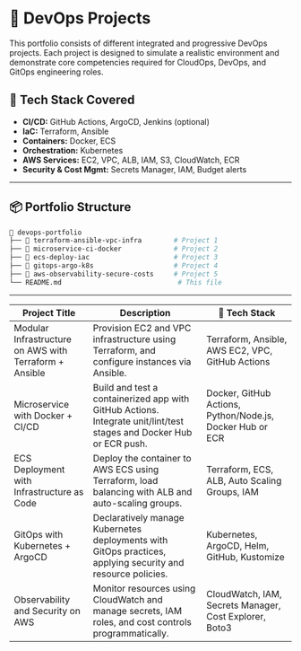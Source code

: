 # 🚀 DevOps Projects

This portfolio consists of different integrated and progressive DevOps projects. Each project is designed to simulate a realistic environment and demonstrate core competencies required for CloudOps, DevOps, and GitOps engineering roles.

## 🔧 Tech Stack Covered

- **CI/CD:** GitHub Actions, ArgoCD, Jenkins (optional)
- **IaC:** Terraform, Ansible
- **Containers:** Docker, ECS
- **Orchestration:** Kubernetes
- **AWS Services:** EC2, VPC, ALB, IAM, S3, CloudWatch, ECR
- **Security & Cost Mgmt:** Secrets Manager, IAM, Budget alerts

---

## 📦 Portfolio Structure

```bash
📂 devops-portfolio
├── 📁 terraform-ansible-vpc-infra        # Project 1
├── 📁 microservice-ci-docker             # Project 2
├── 📁 ecs-deploy-iac                     # Project 3
├── 📁 gitops-argo-k8s                    # Project 4
├── 📁 aws-observability-secure-costs     # Project 5
└── README.md                             # This file
```

---

| Project Title                                              | Description                                                                                                               | 🧱 Tech Stack                                                   |
|----------------------------------------------------|---------------------------------------------------------------------------------------------------------------------------|----------------------------------------------------------------|
| Modular Infrastructure on AWS with Terraform + Ansible | Provision EC2 and VPC infrastructure using Terraform, and configure instances via Ansible.                                | Terraform, Ansible, AWS EC2, VPC, GitHub Actions                |
| Microservice with Docker + CI/CD                   | Build and test a containerized app with GitHub Actions. Integrate unit/lint/test stages and Docker Hub or ECR push.       | Docker, GitHub Actions, Python/Node.js, Docker Hub or ECR      |
| ECS Deployment with Infrastructure as Code         | Deploy the container to AWS ECS using Terraform, load balancing with ALB and auto-scaling groups.                         | Terraform, ECS, ALB, Auto Scaling Groups, IAM                   |
| GitOps with Kubernetes + ArgoCD                    | Declaratively manage Kubernetes deployments with GitOps practices, applying security and resource policies.               | Kubernetes, ArgoCD, Helm, GitHub, Kustomize                     |
| Observability and Security on AWS                  | Monitor resources using CloudWatch and manage secrets, IAM roles, and cost controls programmatically.                     | CloudWatch, IAM, Secrets Manager, Cost Explorer, Boto3         |


